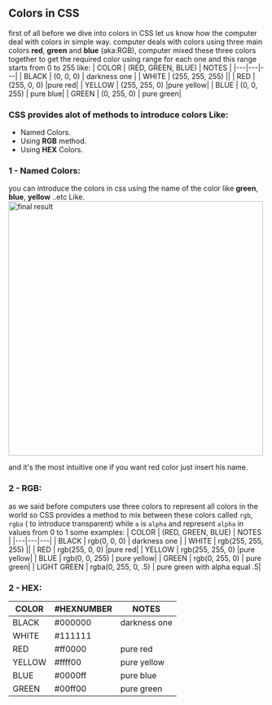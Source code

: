 
## Colors in CSS

first of all before we dive into colors in CSS let us know how the computer deal with colors in simple way.
computer deals with colors using three main colors **red**, **green** and **blue** (aka:RGB), computer mixed these three colors together to get the required color using range for each one and this range starts from 0 to 255 like:
| COLOR | (RED, GREEN, BLUE) | NOTES |
|---|---|---|
| BLACK | (0, 0, 0) | darkness one |
| WHITE | (255, 255, 255) ||
| RED | (255, 0, 0) |pure red|
| YELLOW | (255, 255, 0) |pure yellow|
| BLUE | (0, 0, 255) | pure blue|
| GREEN | (0, 255, 0) | pure green|

### CSS provides alot of methods to introduce colors Like:

- Named Colors.
- Using **RGB** method.
- Using **HEX** Colors.

### 1 - Named Colors:

you can introduce the colors in css using the name of the color like **green**, **blue**, **yellow** ..etc Like.
<img src="https://i.imgur.com/rm4dLum.png" alt="final result" width="500" />

and it's the most intuitive one if you want red color just insert his name.

### 2 - RGB:

as we said before computers use three colors to represent all colors in the world so CSS provides a method to mix between these colors called `rgb`, `rgba` ( to introduce transparent) while `a` is `alpha` and represent ```alpha``` in values from 0 to 1 some examples:
| COLOR | (RED, GREEN, BLUE) | NOTES |
|---|---|---|
| BLACK | rgb(0, 0, 0) | darkness one |
| WHITE | rgb(255, 255, 255) ||
| RED | rgb(255, 0, 0) |pure red|
| YELLOW | rgb(255, 255, 0) |pure yellow|
| BLUE | rgb(0, 0, 255) | pure yellow|
| GREEN | rgb(0, 255, 0) | pure green|
| LIGHT GREEN | rgba(0, 255, 0, .5) | pure green with alpha equal .5|

### 2 - HEX:

| COLOR  | #HEXNUMBER | NOTES        |
| ------ | ---------- | ------------ |
| BLACK  | #000000    | darkness one |
| WHITE  | #111111    |              |
| RED    | #ff0000    | pure red     |
| YELLOW | #ffff00    | pure yellow  |
| BLUE   | #0000ff    | pure blue  |
| GREEN  | #00ff00    | pure green   |